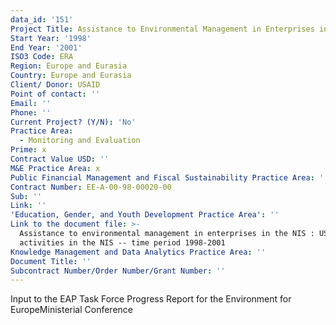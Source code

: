 ```yaml
---
data_id: '151'
Project Title: Assistance to Environmental Management in Enterprises in the NIS
Start Year: '1998'
End Year: '2001'
ISO3 Code: ERA
Region: Europe and Eurasia
Country: Europe and Eurasia
Client/ Donor: USAID
Point of contact: ''
Email: ''
Phone: ''
Current Project? (Y/N): 'No'
Practice Area:
  - Monitoring and Evaluation
Prime: x
Contract Value USD: ''
M&E Practice Area: x
Public Financial Management and Fiscal Sustainability Practice Area: ''
Contract Number: EE-A-00-98-00020-00
Sub: ''
Link: ''
'Education, Gender, and Youth Development Practice Area': ''
Link to the document file: >-
  Assistance to environmental management in enterprises in the NIS : USAID
  activities in the NIS -- time period 1998-2001
Knowledge Management and Data Analytics Practice Area: ''
Document Title: ''
Subcontract Number/Order Number/Grant Number: ''
---
```

Input to the EAP Task Force Progress Report for the Environment for EuropeMinisterial Conference